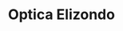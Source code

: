 ---
title: "Optica Elizondo"
url: /san-isidro-de-el-general/optica-elizondo-calle-central/
shop: óptico
---